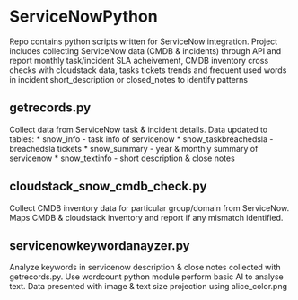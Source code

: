 # ServiceNowPython

Repo contains python scripts written for ServiceNow integration. Project includes collecting ServiceNow data (CMDB & incidents) through API and report 
monthly task/incident SLA acheivement, CMDB inventory cross checks with cloudstack data, tasks tickets trends and 
frequent used words in incident short_description or closed_notes to identify patterns

## getrecords.py 
Collect data from ServiceNow task & incident details. Data updated to tables:
              *  snow_info - task info of servicenow
              *  snow_taskbreachedsla  - breachedsla tickets
              *  snow_summary    - year & monthly summary of servicenow
              *  snow_textinfo  - short description & close notes
                
## cloudstack_snow_cmdb_check.py
Collect CMDB inventory data for particular group/domain from ServiceNow. Maps CMDB & cloudstack inventory and report if any mismatch identified.

## servicenowkeywordanayzer.py
Analyze keywords in servicenow description & close notes collected with getrecords.py. Use wordcount python module perform basic AI to analyse
text. Data presented with image & text size projection using alice_color.png
